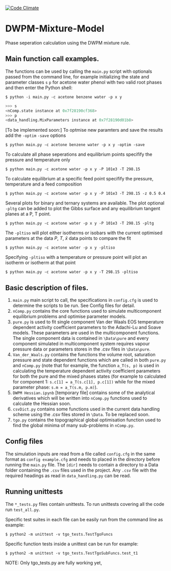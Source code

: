 [![Code Climate](https://codeclimate.com/github/Stefan-Endres/DWPM-Mixture-Model/badges/gpa.svg)](https://codeclimate.com/github/Stefan-Endres/DWPM-Mixture-Model)

# DWPM-Mixture-Model
Phase seperation calculation using the DWPM mixture rule.

## Main function call examples.
The functions can be used by calling the `main.py` script with optionals 
passed from the command line, for example initializing the state and parameter 
classes `s` `p` for acetone water phenol with two valid root phases and 
then enter the Python shell:

`$ python -i main.py -c acetone benzene water -p x y`
```python
>>> s
<nComp.state instance at 0x7f28190cf368>
>>> p
<data_handling.MixParameters instance at 0x7f28190d01b8>

```

[To be implemented soon:]
To optmise new paramters and save the results add the `-optim` `-save` options

`$ python main.py -c acetone benzene water -p x y -optim -save` 

To calculate all phase seperations and equilibrium points specifify the 
pressure and temperature only

`$ python main.py -c acetone water -p x y -P 101e3 -T 298.15`

To calculate equilibrium at a specific feed point specifify the pressure, 
temperature and a feed composition

`$ python main.py -c acetone water -p x y -P 101e3 -T 298.15 -z 0.5 0.4`

Several plots for binary and ternary systems are available.
The plot optional `-pltg` can be added to plot the Gibbs surface and any 
equilibrium tangent planes at a P, T point. 

`$ python main.py -c acetone water -p x y -P 101e3 -T 298.15 -pltg `

The `-pltiso` will plot either isotherms or isobars with the current optimised 
parameters at the data $P$, $T$, $\bar{x}$ data points to compare the fit

`$ python main.py -c acetone water -p x y -pltiso`

Specifying `-pltiso` with a temperature or pressure point will plot an isotherm 
or isotherm at that point

`$ python main.py -c acetone water -p x y -T 298.15 -pltiso`

## Basic description of files.
1. `main.py` main script to call, the specifications in `config.cfg` is used to 
determine the scripts to be run. See Config files for detail.
2. `nComp.py` contains the core functions used to simulate multicomponent 
equilibrium problems and optimise parameter models. 
3. `pure.py` is used to fit single component Van der Waals EOS temperature 
dependent activity coefficient parameters to the Adachi-Lu and Soave models. 
These parameters are used in the multicomponent functions. The single component 
data is contained in `\Data\pure` and every component simulated in 
multicomponent system requires vapour pressure data or parameters stores in the 
.csv files in `\Data\pure`. 
4. `Van_der_Waals.py` contains the functions the volume root, saturation pressure and state dependent functions which are called in both `pure.py` and `nComp.py` (note that for example, the function `a_T(s, p)` is used in calculating the temperature dependent activity coefficient parameters for both the pure and the mixed phases states (for example to calculated for component 1: `s.c[1] = a_T(s.c[1], p.c[1])` while for the mixed parameter phase: `s.m = a_T(s.m, p.m)`).
5. `DWPM Hessian.ipynb` [temporary file] contains some of the analytical derivatives which will be written into `nComp.py` functions used to calculate the Hessian soon.
6. `csvDict.py` contains some functions used in the current data handling scheme using the .csv files stored in `\Data`. To be replaced soon.
7. `tgo.py` contains the topographical global optimisation function used to find 
the global minima of many sub-problems in `nComp.py`.

## Config files
The simulation inputs are read from a file called `config.cfg` in the same 
format as `config example.cfg` and needs to placed in the directory before 
running the `main.py` file. The `[dir]` needs to contain a directory to a Data 
folder containing the `.csv` files used in the project. Any `.csv` file with 
the required headings as read in `data_handling.py` can be read.

## Running unittests
The `*_tests.py` files contain unittests. To run unittests covering all 
the code run `test_all.py`.

Specific test suites in each file can be easily run from the command line as 
example:

`$ python2 -m unittest -v tgo_tests.TestTgoFuncs`

Specific function tests inside a unittest can be run for example:

`$ python2 -m unittest -v tgo_tests.TestTgoSubFuncs.test_t1`

NOTE: Only tgo_tests.py are fully working yet, 

